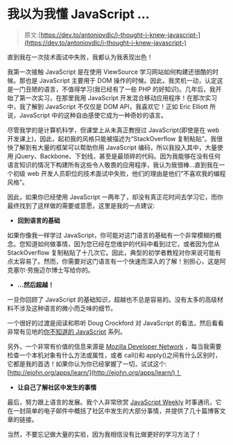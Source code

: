# 我以为我懂 JavaScript …

> 原文:[https://dev.to/antoniovdlc/i-thought-i-knew-javascript-](https://dev.to/antoniovdlc/i-thought-i-knew-javascript-)

直到我在一次技术面试中失败，我都认为我表现出色！

我第一次接触 JavaScript 是在使用 ViewSource 学习网站如何构建还很酷的时候。那也是 JavaScript 主要用于 DOM 操作的时候。因此，我灵机一动，认定这是一门丑陋的语言，不值得学习(我已经有了一些 PHP 的好知识)。几年后，我开始了第一次实习，在那里我用 JavaScript 开发混合移动应用程序！在那次实习中，我了解到 JavaScript 不仅仅是 DOM API，我喜欢它！正如 Eric Elliott 所说，JavaScript 中的这种自由感使它成为一种奇妙的语言。

尽管我学的是计算机科学，但课堂上从未真正教授过 JavaScript(即使是在 web 开发课上)，因此，起初我的风格只能被描述为“StackOverflow 复制粘贴”。我很快了解到有大量的框架可以帮助你用 JavaScript 编码，所以我投入其中，大量使用 jQuery、Backbone、下划线，甚至是最琐碎的代码。因为我能够在没有任何语言知识的情况下构建所有这些令人敬畏的应用程序，我认为我很棒…直到我在一个初级 web 开发人员职位的技术面试中失败，他们的理由是他们“不喜欢我的编程风格”。

因此，如果你已经使用 JavaScript 一两年了，却没有真正花时间去学习它，而你最终找到了这样做的需要或意愿，这里是我的一点建议:

*   **回到语言的基础**

如果你像我一样学过 JavaScript，你可能对这门语言的基础有一个非常模糊的概念。您知道如何做事情，因为您已经在您维护的代码中看到过它，或者因为您从 StackOverflow 复制粘贴了十几次它。因此，典型的初学者教程对你来说可能有点太容易了。然而，你需要对这门语言有一个快速而深入的了解！别担心，这是阿克塞尔·劳施迈尔博士写给你的。

*   **…然后超越！**

一旦你回顾了 JavaScript 的基础知识，超越也不总是容易的。没有太多的高级材料不涉及这种语言的微小而乏味的细节。

一个很好的过渡是阅读和聆听 Doug Crockford 对 JavaScript 的看法，然后看看非常有见地的[你不知道的 JavaScript](https://github.com/getify/You-Dont-Know-JS) 系列。

另外，一个非常有价值的信息来源是 [Mozilla Developer Network](https://developer.mozilla.org/en-US/docs/Web/JavaScript) ，每当我需要检查一个本机对象有什么方法或属性，或者 call()和 apply()之间有什么区别时，它都是我的首选！如果你认为你已经掌握了一切，试试这个:[http://ejohn.org/apps/learn/](http://ejohn.org/apps/learn/)！

*   **让自己了解社区中发生的事情**

最后，努力跟上语言的发展。我个人非常欣赏 [JavaScript Weekly](http://javascriptweekly.com/) 时事通讯，它在一封简单的电子邮件中概括了社区中发生的大部分事情，并提供了几十篇博客文章的链接。

当然，不要忘记做大量的实验，因为我相信没有比做更好的学习方法了！